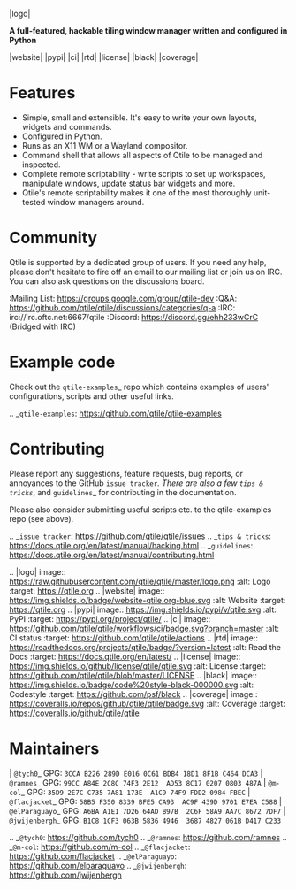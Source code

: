 |logo|

**A full-featured, hackable tiling window manager written and configured in Python**

|website| |pypi| |ci| |rtd| |license| |black| |coverage|

Features
========

* Simple, small and extensible. It's easy to write your own layouts,
  widgets and commands.
* Configured in Python.
* Runs as an X11 WM or a Wayland compositor.
* Command shell that allows all aspects of Qtile to be managed and
  inspected.
* Complete remote scriptability - write scripts to set up workspaces,
  manipulate windows, update status bar widgets and more.
* Qtile's remote scriptability makes it one of the most thoroughly
  unit-tested window managers around.

Community
=========

Qtile is supported by a dedicated group of users. If you need any help, please
don't hesitate to fire off an email to our mailing list or join us on IRC. You
can also ask questions on the discussions board.

:Mailing List: https://groups.google.com/group/qtile-dev
:Q&A: https://github.com/qtile/qtile/discussions/categories/q-a
:IRC: irc://irc.oftc.net:6667/qtile
:Discord: https://discord.gg/ehh233wCrC (Bridged with IRC)

Example code
============

Check out the `qtile-examples`_ repo which contains examples of users' configurations,
scripts and other useful links.

.. _`qtile-examples`: https://github.com/qtile/qtile-examples

Contributing
============

Please report any suggestions, feature requests, bug reports, or annoyances to
the GitHub `issue tracker`_. There are also a few `tips & tricks`_,
and `guidelines`_ for contributing in the documentation.

Please also consider submitting useful scripts etc. to the qtile-examples repo
(see above).

.. _`issue tracker`: https://github.com/qtile/qtile/issues
.. _`tips & tricks`: https://docs.qtile.org/en/latest/manual/hacking.html
.. _`guidelines`: https://docs.qtile.org/en/latest/manual/contributing.html

.. |logo| image:: https://raw.githubusercontent.com/qtile/qtile/master/logo.png
    :alt: Logo
    :target: https://qtile.org
.. |website| image:: https://img.shields.io/badge/website-qtile.org-blue.svg
    :alt: Website
    :target: https://qtile.org
.. |pypi| image:: https://img.shields.io/pypi/v/qtile.svg
    :alt: PyPI
    :target: https://pypi.org/project/qtile/
.. |ci| image:: https://github.com/qtile/qtile/workflows/ci/badge.svg?branch=master
    :alt: CI status
    :target: https://github.com/qtile/qtile/actions
.. |rtd| image:: https://readthedocs.org/projects/qtile/badge/?version=latest
    :alt: Read the Docs
    :target: https://docs.qtile.org/en/latest/
.. |license| image:: https://img.shields.io/github/license/qtile/qtile.svg
    :alt: License
    :target: https://github.com/qtile/qtile/blob/master/LICENSE
.. |black| image:: https://img.shields.io/badge/code%20style-black-000000.svg
    :alt: Codestyle
    :target: https://github.com/psf/black
.. |coverage| image:: https://coveralls.io/repos/github/qtile/qtile/badge.svg
    :alt: Coverage
    :target: https://coveralls.io/github/qtile/qtile


Maintainers
===========

| `@tych0`_ GPG: `3CCA B226 289D E016 0C61 BDB4 18D1 8F1B C464 DCA3`
| `@ramnes`_ GPG: `99CC A84E 2C8C 74F3 2E12  AD53 8C17 0207 0803 487A`
| `@m-col`_ GPG: `35D9 2E7C C735 7A81 173E  A1C9 74F9 FDD2 0984 FBEC`
| `@flacjacket`_ GPG: `58B5 F350 8339 BFE5 CA93  AC9F 439D 9701 E7EA C588`
| `@elParaguayo`_ GPG: `A6BA A1E1 7D26 64AD B97B  2C6F 58A9 AA7C 8672 7DF7`
| `@jwijenbergh`_ GPG: `B1C8 1CF3 063B 5836 4946  3687 4827 061B D417 C233`

.. _`@tych0`: https://github.com/tych0
.. _`@ramnes`: https://github.com/ramnes
.. _`@m-col`: https://github.com/m-col
.. _`@flacjacket`: https://github.com/flacjacket
.. _`@elParaguayo`: https://github.com/elparaguayo
.. _`@jwijenbergh`: https://github.com/jwijenbergh

